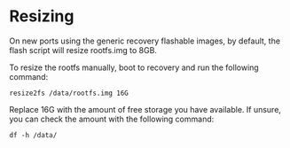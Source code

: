 # Resizing
On new ports using the generic recovery flashable images, by default, the flash script will resize rootfs.img to 8GB.

To resize the rootfs manually, boot to recovery and run the following command:

	resize2fs /data/rootfs.img 16G

Replace 16G with the amount of free storage you have available.
If unsure, you can check the amount with the following command:

	df -h /data/

